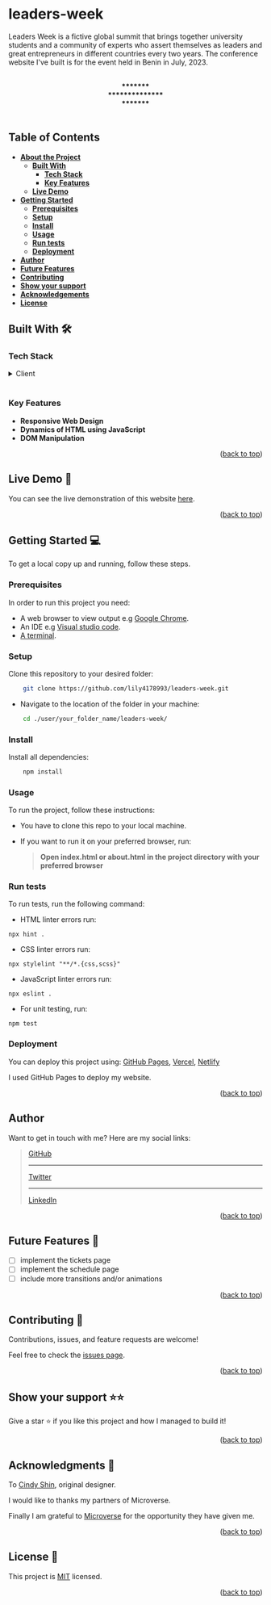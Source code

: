 <a name="readme-top"></a>

# leaders-week
Leaders Week is a fictive global summit that brings together university students and a community of experts who assert themselves as leaders and great entrepreneurs in different countries every two years. The conference website I've built is for the event held in Benin in July, 2023.
<br><br>
<div align="center">
  <b>*******</b><br>
  <b>**************</b><br>
  <b>*******</b>
</div>
<br>

## <b>Table of Contents

- [About the Project](#about-project)
  - [Built With](#built-with)
    - [Tech Stack](#tech-stack)
    - [Key Features](#key-features)
  - [Live Demo](#live-demo)
- [Getting Started](#getting-started)
  - [Prerequisites](#prerequisites)
  - [Setup](#setup)
  - [Install](#install)
  - [Usage](#usage)
  - [Run tests](#run-tests)
  - [Deployment](#deployment)
- [Author](#author)
- [Future Features](#future-features)
- [Contributing](#contributing)
- [Show your support](#support)
- [Acknowledgements](#acknowledgements)
- [License](#license)
</b>


## <b>Built With 🛠</b><a name="built-with"></a><br>

### <b>Tech Stack </b><a name="tech-stack"></a>

<details>
  <summary>Client</summary>
  <ul>
    <li><a href="https://developer.mozilla.org/en-US/docs/Web/HTML">HTML5</a> markup to build raw structure of this web page</li><br>
    <li><a href="https://developer.mozilla.org/en-US/docs/Web/CSS">CSS3</a> custom properties, <a href="https://css-tricks.com/snippets/css/a-guide-to-flexbox/">FlexBox</a>, <a href="">Grid</a> to make the website visually attractive</li><br>
    <li>Javascript for dynamic functionality</li><br>
    <li><a href="">Node JS</a> as a javascript runtime machine [git], a free and open source distributed version control system</li><br>
    <li><a href="https://mozilla.github.io/addons-linter/">Linters</a> for coding convention and coding formating</li>
  </ul>
</details>
<br>

### <b>Key Features</b> <a name="key-features"></a>

- **Responsive Web Design**
- **Dynamics of HTML using JavaScript**
- **DOM Manipulation**

<p align="right">(<a href="#readme-top">back to top</a>)</p>

<!-- LIVE DEMO -->

## <b>Live Demo 🚀</b><a name="live-demo"></a>

You can see the live demonstration of this website [here](https://lily4178993.github.io/leaders-week/).
<p align="right">(<a href="#readme-top">back to top</a>)</p>

## <b>Getting Started 💻</b><a name="getting-started"></a>

To get a local copy up and running, follow these steps.

### Prerequisites

In order to run this project you need:

- A web browser to view output e.g [Google Chrome](https://www.google.com/chrome/).
- An IDE e.g [Visual studio code](https://code.visualstudio.com/).
- [A terminal](https://code.visualstudio.com/docs/terminal/basics).

### <b>Setup</b>

Clone this repository to your desired folder:

```sh
    git clone https://github.com/lily4178993/leaders-week.git
```

- Navigate to the location of the folder in your machine:

```sh
    cd ./user/your_folder_name/leaders-week/
```

### <b>Install</b>

Install all dependencies:

```sh
    npm install
```

### <b>Usage</b>

To run the project, follow these instructions:

- You have to clone this repo to your local machine.
- If you want to run it on your preferred browser, run:

  > <b>Open index.html or about.html in the project directory with your preferred browser</b>

### <b>Run tests</b>

To run tests, run the following command:

- HTML linter errors run:

```
npx hint .
```

- CSS linter errors run:

```
npx stylelint "**/*.{css,scss}"
```

- JavaScript linter errors run:

```
npx eslint .
```

- For unit testing, run:

```
npm test
```

### <b>Deployment</b> <a name="deployment"></a>

You can deploy this project using: [GitHub Pages](https://docs.github.com/en/pages/getting-started-with-github-pages/about-github-pages#publishing-sources-for-github-pages-sites), [Vercel](https://vercel.com/), [Netlify](https://www.netlify.com/)

I used GitHub Pages to deploy my website.


<p align="right">(<a href="#readme-top">back to top</a>)</p>

## <b>Author</b><a name="Nelly Telli"></a>

Want to get in touch with me? Here are my social links:
> [GitHub](https://github.com/lily4178993/) <br/><hr />
> [Twitter](https://twitter.com/nelly_telli) <br/><hr />
> [LinkedIn](https://www.linkedin.com/in/nelly-t-330414266/)

<p align="right">(<a href="#readme-top">back to top</a>)</p>

## <b>Future Features 🔭</b><a name="future-features"></a>

- [ ] implement the tickets page
- [ ] implement the schedule page
- [ ] include more transitions and/or animations

<p align="right">(<a href="#readme-top">back to top</a>)</p>

## <b>Contributing 🤝</b><a name="contributing"></a>

Contributions, issues, and feature requests are welcome!

Feel free to check the [issues page](https://github.com/lily4178993/leaders-week/issues).

<p align="right">(<a href="#readme-top">back to top</a>)</p>

## <b>Show your support ⭐️⭐️</b><a name="support"></a>

Give a star ⭐️ if you like this project and how I managed to build it!

<p align="right">(<a href="#readme-top">back to top</a>)</p>

## <b>Acknowledgments 🙏</b> <a name="acknowledgements"></a>

To [Cindy Shin](https://www.behance.net/gallery/29845175/CC-Global-Summit-2015), original designer.

I would like to thanks my partners of Microverse.

Finally I am grateful to [Microverse](https://github.com/microverseinc) for the opportunity they have given me.

<p align="right">(<a href="#readme-top">back to top</a>)</p>

## <b>License 📝</b><a name="license"></a>

This project is [MIT](./MIT.md) licensed.

<p align="right">(<a href="#readme-top">back to top</a>)</p>
